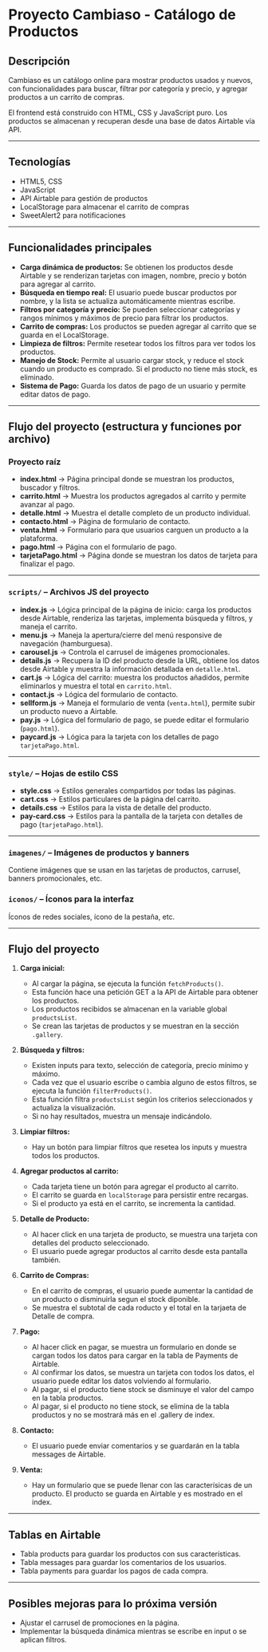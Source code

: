 # Proyecto Cambiaso - Catálogo de Productos

## Descripción

Cambiaso es un catálogo online para mostrar productos usados y nuevos, con funcionalidades para buscar, filtrar por categoría y precio, y agregar productos a un carrito de compras.

El frontend está construido con HTML, CSS y JavaScript puro. Los productos se almacenan y recuperan desde una base de datos Airtable vía API.

---

## Tecnologías

- HTML5, CSS
- JavaScript
- API Airtable para gestión de productos
- LocalStorage para almacenar el carrito de compras
- SweetAlert2 para notificaciones

---

## Funcionalidades principales

- **Carga dinámica de productos:** Se obtienen los productos desde Airtable y se renderizan tarjetas con imagen, nombre, precio y botón para agregar al carrito.
- **Búsqueda en tiempo real:** El usuario puede buscar productos por nombre, y la lista se actualiza automáticamente mientras escribe.
- **Filtros por categoría y precio:** Se pueden seleccionar categorías y rangos mínimos y máximos de precio para filtrar los productos.
- **Carrito de compras:** Los productos se pueden agregar al carrito que se guarda en el LocalStorage.
- **Limpieza de filtros:** Permite resetear todos los filtros para ver todos los productos.
- **Manejo de Stock:** Permite al usuario cargar stock, y reduce el stock cuando un producto es comprado. Si el producto no tiene más stock, es eliminado.
- **Sistema de Pago:** Guarda los datos de pago de un usuario y permite editar datos de pago.

---

## Flujo del proyecto (estructura y funciones por archivo)

### Proyecto raíz
- **index.html** → Página principal donde se muestran los productos, buscador y filtros.
- **carrito.html** → Muestra los productos agregados al carrito y permite avanzar al pago.
- **detalle.html** → Muestra el detalle completo de un producto individual.
- **contacto.html** → Página de formulario de contacto.
- **venta.html** → Formulario para que usuarios carguen un producto a la plataforma.
- **pago.html** → Página con el formulario de pago.
- **tarjetaPago.html** → Página donde se muestran los datos de tarjeta para finalizar el pago.

---

### `scripts/` – Archivos JS del proyecto
- **index.js** → Lógica principal de la página de inicio: carga los productos desde Airtable, renderiza las tarjetas, implementa búsqueda y filtros, y maneja el carrito.
- **menu.js** → Maneja la apertura/cierre del menú responsive de navegación (hamburguesa).
- **carousel.js** → Controla el carrusel de imágenes promocionales.
- **details.js** → Recupera la ID del producto desde la URL, obtiene los datos desde Airtable y muestra la información detallada en `detalle.html`.
- **cart.js** → Lógica del carrito: muestra los productos añadidos, permite eliminarlos y muestra el total en `carrito.html`.
- **contact.js** → Lógica del formulario de contacto.
- **sellform.js** → Maneja el formulario de venta (`venta.html`), permite subir un producto nuevo a Airtable.
- **pay.js** → Lógica del formulario de pago, se puede editar el formulario (`pago.html`).
- **paycard.js** → Lógica para la tarjeta con los detalles de pago `tarjetaPago.html`.

---

### `style/` – Hojas de estilo CSS
- **style.css** → Estilos generales compartidos por todas las páginas.
- **cart.css** → Estilos particulares de la página del carrito.
- **details.css** → Estilos para la vista de detalle del producto.
- **pay-card.css** → Estilos para la pantalla de la tarjeta con detalles de pago (`tarjetaPago.html`).

---

### `imagenes/` – Imágenes de productos y banners
Contiene imágenes que se usan en las tarjetas de productos, carrusel, banners promocionales, etc.

### `iconos/` – Íconos para la interfaz
Íconos de redes sociales, ícono de la pestaña, etc.

---

## Flujo del proyecto

1. **Carga inicial:**
   - Al cargar la página, se ejecuta la función `fetchProducts()`.
   - Esta función hace una petición GET a la API de Airtable para obtener los productos.
   - Los productos recibidos se almacenan en la variable global `productsList`.
   - Se crean las tarjetas de productos y se muestran en la sección `.gallery`.

2. **Búsqueda y filtros:**
   - Existen inputs para texto, selección de categoría, precio mínimo y máximo.
   - Cada vez que el usuario escribe o cambia alguno de estos filtros, se ejecuta la función `filterProducts()`.
   - Esta función filtra `productsList` según los criterios seleccionados y actualiza la visualización.
   - Si no hay resultados, muestra un mensaje indicándolo.
  
3. **Limpiar filtros:**
   - Hay un botón para limpiar filtros que resetea los inputs y muestra todos los productos.

4. **Agregar productos al carrito:**
   - Cada tarjeta tiene un botón para agregar el producto al carrito.
   - El carrito se guarda en `localStorage` para persistir entre recargas.
   - Si el producto ya está en el carrito, se incrementa la cantidad.

5. **Detalle de Producto:**
   - Al hacer click en una tarjeta de producto, se muestra una tarjeta con detalles del producto seleccionado.
   - El usuario puede agregar productos al carrito desde esta pantalla también.
  
6. **Carrito de Compras:**
   - En el carrito de compras, el usuario puede aumentar la cantidad de un producto o disminuirla segun el stock diponible.
   - Se muestra el subtotal de cada roducto y el total en la tarjaeta de Detalle de compra.
     
7. **Pago:**  
   - Al hacer click en pagar, se muestra un formulario en donde se cargan todos los datos para cargar en la tabla de Payments de Airtable.
   - Al confirmar los datos, se muestra un tarjeta con todos los datos, el usuario puede editar los datos volviendo al formulario.
   - Al pagar, si el producto tiene stock se disminuye el valor del campo en la tabla productos.
   - Al pagar, si el producto no tiene stock, se elimina de la tabla productos y no se mostrará más en el .gallery de index.

8. **Contacto:**
   - El usuario puede enviar comentarios y se guardarán en la tabla messages de Airtable.

9. **Venta:**
   - Hay un formulario que se puede llenar con las caracterísicas de un producto. El producto se guarda en Airtable y es mostrado en el index.
---

## Tablas en Airtable

- Tabla products para guardar los productos con sus características.
- Tabla messages para guardar los comentarios de los usuarios.
- Tabla payments para guardar los pagos de cada compra.


---

## Posibles mejoras para lo próxima versión

- Ajustar el carrusel de promociones en la página.
- Implementar la búsqueda dinámica mientras se escribe en input o se aplican filtros.

